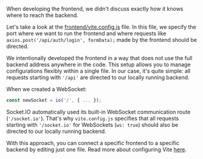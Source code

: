 When developing the frontend, we didn't discuss exactly how it knows where to reach the backend.

Let's take a look at the [frontend/vite.config.js][ViteConf] file.
In this file, we specify the port where we want to run the frontend and where requests like 
`axios.post('/api/auth/login', formData);` made by the frontend should be directed.

We intentionally developed the frontend in a way that does not use the full backend address anywhere in the code.
This setup allows you to manage configurations flexibly within a single file.
In our case, it's quite simple: all requests starting with `'/api'` are directed to our locally running backend.

When we created a WebSocket:
```jsx
const newSocket = io('/', { ... });
```
Socket.IO automatically used its built-in WebSocket communication route (`'/socket.io'`).
That's why `vite.config.js` specifies that all requests starting with `'/socket.io'` 
for WebSockets (`ws: true`) should also be directed to our locally running backend.

With this approach, you can connect a specific frontend to a specific backend by editing just one file.
Read more about configuring Vite [here](https://vite.dev/config/).

[ViteConf]: course://Frontend/FinalTouches/vite_config/frontend/vite.config.js
